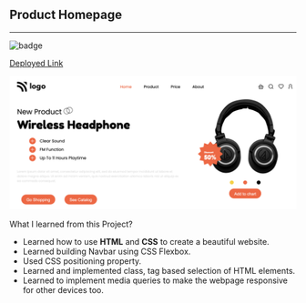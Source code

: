 
**Product Homepage**
--------------------------------------
-----------------------------------------
![badge](https://img.shields.io/badge/Project-7-green)   

[Deployed Link](https://product-homepage-by-hs.netlify.app/)


<img src="./images/productHomepage.png">

What I learned from this Project?

- Learned how to use **HTML** and **CSS** to create a beautiful website.
- Learned building Navbar using CSS Flexbox.
- Used CSS positioning property.
- Learned and implemented class, tag based selection of HTML elements.
- Learned to implement media queries to make the webpage responsive for other devices too.

